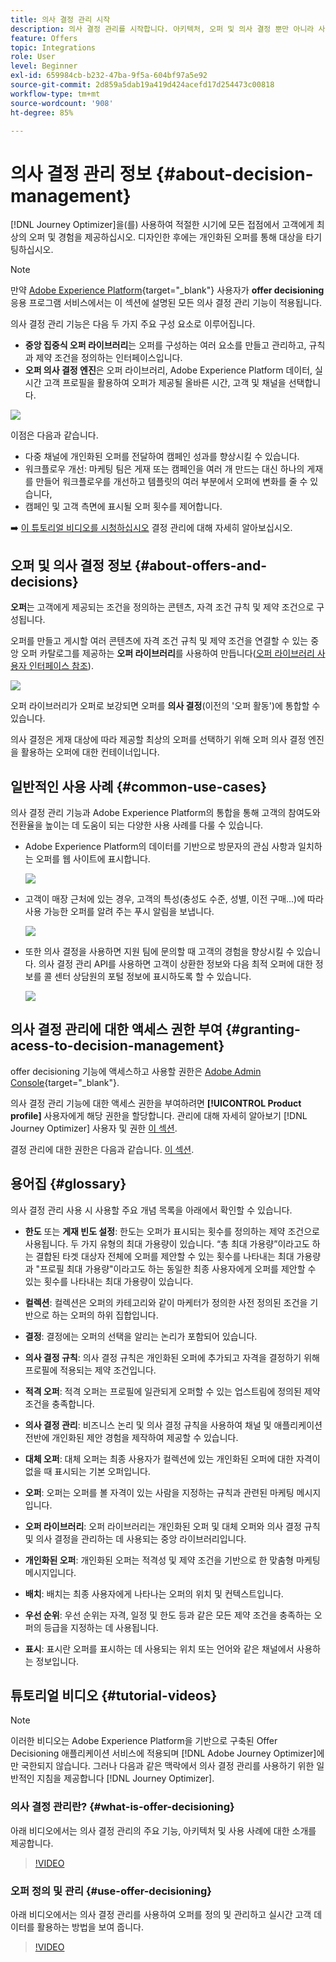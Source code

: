 ```yaml
---
title: 의사 결정 관리 시작
description: 의사 결정 관리를 시작합니다. 아키텍처, 오퍼 및 의사 결정 뿐만 아니라 사용자가 수행할 수 있는 일반적인 사용 사례에 대해 자세히 알아보십시오
feature: Offers
topic: Integrations
role: User
level: Beginner
exl-id: 659984cb-b232-47ba-9f5a-604bf97a5e92
source-git-commit: 2d859a5dab19a419d424acefd17d254473c00818
workflow-type: tm+mt
source-wordcount: '908'
ht-degree: 85%

---
```


# 의사 결정 관리 정보 {#about-decision-management}

[!DNL Journey Optimizer]을(를) 사용하여 적절한 시기에 모든 접점에서 고객에게 최상의 오퍼 및 경험을 제공하십시오. 디자인한 후에는 개인화된 오퍼를 통해 대상을 타기팅하십시오.

>[!NOTE]
>
>만약 [Adobe Experience Platform](https://experienceleague.adobe.com/docs/experience-platform/landing/home.html?lang=ko){target=&quot;_blank&quot;} 사용자가 **offer decisioning** 응용 프로그램 서비스에서는 이 섹션에 설명된 모든 의사 결정 관리 기능이 적용됩니다.

의사 결정 관리 기능은 다음 두 가지 주요 구성 요소로 이루어집니다.

* **중앙 집중식 오퍼 라이브러리**&#x200B;는 오퍼를 구성하는 여러 요소를 만들고 관리하고, 규칙과 제약 조건을 정의하는 인터페이스입니다.
* **오퍼 의사 결정 엔진**&#x200B;은 오퍼 라이브러리, Adobe Experience Platform 데이터, 실시간 고객 프로필을 활용하여 오퍼가 제공될 올바른 시간, 고객 및 채널을 선택합니다.

![](../../assets/architecture.png)

이점은 다음과 같습니다.

* 다중 채널에 개인화된 오퍼를 전달하여 캠페인 성과를 향상시킬 수 있습니다.
* 워크플로우 개선: 마케팅 팀은 게재 또는 캠페인을 여러 개 만드는 대신 하나의 게재를 만들어 워크플로우를 개선하고 템플릿의 여러 부분에서 오퍼에 변화를 줄 수 있습니다,
* 캠페인 및 고객 측면에 표시될 오퍼 횟수를 제어합니다.

➡️ [이 튜토리얼 비디오를 시청하십시오](#tutorial-videos) 결정 관리에 대해 자세히 알아보십시오.

## 오퍼 및 의사 결정 정보 {#about-offers-and-decisions}

**오퍼**&#x200B;는 고객에게 제공되는 조건을 정의하는 콘텐츠, 자격 조건 규칙 및 제약 조건으로 구성됩니다.

오퍼를 만들고 게시할 여러 콘텐츠에 자격 조건 규칙 및 제약 조건을 연결할 수 있는 중앙 오퍼 카탈로그를 제공하는 **오퍼 라이브러리**&#x200B;를 사용하여 만듭니다([오퍼 라이브러리 사용자 인터페이스 참조](../get-started/user-interface.md)).

![](../../assets/offer_structure.png)

오퍼 라이브러리가 오퍼로 보강되면 오퍼를 **의사 결정**(이전의 &#39;오퍼 활동&#39;)에 통합할 수 있습니다.

의사 결정은 게재 대상에 따라 제공할 최상의 오퍼를 선택하기 위해 오퍼 의사 결정 엔진을 활용하는 오퍼에 대한 컨테이너입니다.

## 일반적인 사용 사례 {#common-use-cases}

의사 결정 관리 기능과 Adobe Experience Platform의 통합을 통해 고객의 참여도와 전환율을 높이는 데 도움이 되는 다양한 사용 사례를 다룰 수 있습니다.

* Adobe Experience Platform의 데이터를 기반으로 방문자의 관심 사항과 일치하는 오퍼를 웹 사이트에 표시합니다.

   ![](../../assets/website.png)

* 고객이 매장 근처에 있는 경우, 고객의 특성(충성도 수준, 성별, 이전 구매...)에 따라 사용 가능한 오퍼를 알려 주는 푸시 알림을 보냅니다.

   ![](../../assets/push_sample.png)

* 또한 의사 결정을 사용하면 지원 팀에 문의할 때 고객의 경험을 향상시킬 수 있습니다. 의사 결정 관리 API를 사용하면 고객이 상환한 정보와 다음 최적 오퍼에 대한 정보를 콜 센터 상담원의 포털 정보에 표시하도록 할 수 있습니다.

   ![](../../assets/do-not-localize/call-center.png)

## 의사 결정 관리에 대한 액세스 권한 부여 {#granting-acess-to-decision-management}

offer decisioning 기능에 액세스하고 사용할 권한은 [Adobe Admin Console](https://helpx.adobe.com/kr/enterprise/managing/user-guide.html){target=&quot;_blank&quot;}.

의사 결정 관리 기능에 대한 액세스 권한을 부여하려면 **[!UICONTROL Product profile]** 사용자에게 해당 권한을 할당합니다. 관리에 대해 자세히 알아보기 [!DNL Journey Optimizer] 사용자 및 권한 [이 섹션](../../administration/permissions.md).

결정 관리에 대한 권한은 다음과 같습니다. [이 섹션](../../administration/high-low-permissions.md#decisions-permissions).

## 용어집 {#glossary}

의사 결정 관리 사용 시 사용할 주요 개념 목록을 아래에서 확인할 수 있습니다.

* **한도** 또는 **게재 빈도 설정**: 한도는 오퍼가 표시되는 횟수를 정의하는 제약 조건으로 사용됩니다. 두 가지 유형의 최대 가용량이 있습니다. “총 최대 가용량”이라고도 하는 결합된 타겟 대상자 전체에 오퍼를 제안할 수 있는 횟수를 나타내는 최대 가용량과 &quot;프로필 최대 가용량&quot;이라고도 하는 동일한 최종 사용자에게 오퍼를 제안할 수 있는 횟수를 나타내는 최대 가용량이 있습니다.

* **컬렉션**: 컬렉션은 오퍼의 카테고리와 같이 마케터가 정의한 사전 정의된 조건을 기반으로 하는 오퍼의 하위 집합입니다.

* **결정**: 결정에는 오퍼의 선택을 알리는 논리가 포함되어 있습니다.

* **의사 결정 규칙**: 의사 결정 규칙은 개인화된 오퍼에 추가되고 자격을 결정하기 위해 프로필에 적용되는 제약 조건입니다.

* **적격 오퍼**: 적격 오퍼는 프로필에 일관되게 오퍼할 수 있는 업스트림에 정의된 제약 조건을 충족합니다.

* **의사 결정 관리**: 비즈니스 논리 및 의사 결정 규칙을 사용하여 채널 및 애플리케이션 전반에 개인화된 제안 경험을 제작하여 제공할 수 있습니다.

* **대체 오퍼**: 대체 오퍼는 최종 사용자가 컬렉션에 있는 개인화된 오퍼에 대한 자격이 없을 때 표시되는 기본 오퍼입니다.

* **오퍼**: 오퍼는 오퍼를 볼 자격이 있는 사람을 지정하는 규칙과 관련된 마케팅 메시지입니다.

* **오퍼 라이브러리**: 오퍼 라이브러리는 개인화된 오퍼 및 대체 오퍼와 의사 결정 규칙 및 의사 결정을 관리하는 데 사용되는 중앙 라이브러리입니다.

* **개인화된 오퍼**: 개인화된 오퍼는 적격성 및 제약 조건을 기반으로 한 맞춤형 마케팅 메시지입니다.

* **배치**: 배치는 최종 사용자에게 나타나는 오퍼의 위치 및 컨텍스트입니다.

* **우선 순위**: 우선 순위는 자격, 일정 및 한도 등과 같은 모든 제약 조건을 충족하는 오퍼의 등급을 지정하는 데 사용됩니다.

* **표시**: 표시란 오퍼를 표시하는 데 사용되는 위치 또는 언어와 같은 채널에서 사용하는 정보입니다.


## 튜토리얼 비디오 {#tutorial-videos}

>[!NOTE]
>
>이러한 비디오는 Adobe Experience Platform을 기반으로 구축된 Offer Decisioning 애플리케이션 서비스에 적용되며 [!DNL Adobe Journey Optimizer]에만 국한되지 않습니다. 그러나 다음과 같은 맥락에서 의사 결정 관리를 사용하기 위한 일반적인 지침을 제공합니다 [!DNL Journey Optimizer].

### 의사 결정 관리란? {#what-is-offer-decisioning}

아래 비디오에서는 의사 결정 관리의 주요 기능, 아키텍처 및 사용 사례에 대한 소개를 제공합니다.

>[!VIDEO](https://video.tv.adobe.com/v/326961?quality=12&learn=on)

### 오퍼 정의 및 관리 {#use-offer-decisioning}

아래 비디오에서는 의사 결정 관리를 사용하여 오퍼를 정의 및 관리하고 실시간 고객 데이터를 활용하는 방법을 보여 줍니다.

>[!VIDEO](https://video.tv.adobe.com/v/326841?quality=12&learn=on)
